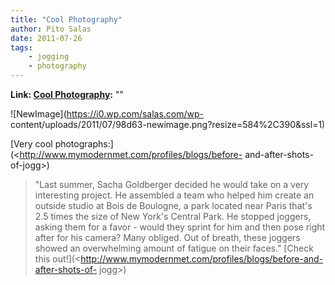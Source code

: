 ```yaml
---
title: "Cool Photography"
author: Pito Salas
date: 2011-07-26
tags:
    - jogging
    - photography
---
```


**Link: [Cool Photography](None):** ""

![NewImage](https://i0.wp.com/salas.com/wp-
content/uploads/2011/07/98d63-newimage.png?resize=584%2C390&ssl=1)

[Very cool photographs:](<http://www.mymodernmet.com/profiles/blogs/before-
and-after-shots-of-jogg>)

> "Last summer, Sacha Goldberger decided he would take on a very interesting
> project. He assembled a team who helped him create an outside studio at Bois
> de Boulogne, a park located near Paris that's 2.5 times the size of New
> York's Central Park. He stopped joggers, asking them for a favor - would
> they sprint for him and then pose right after for his camera? Many obliged.
> Out of breath, these joggers showed an overwhelming amount of fatigue on
> their faces." [Check this
> out!](<http://www.mymodernmet.com/profiles/blogs/before-and-after-shots-of-
> jogg>)


